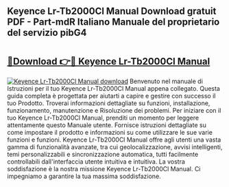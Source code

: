 ## Keyence Lr-Tb2000Cl Manual Download gratuit PDF - Part-mdR Italiano Manuale del proprietario del servizio pibG4

# <h2><a href="http://dfdxzp.blite.top/?on=Keyence+Lr-Tb2000Cl+Manual">🔗Download 👉🔴 Keyence Lr-Tb2000Cl Manual</a></h2>

[![Keyence Lr-Tb2000Cl Manual download](https://i.imgur.com/lujVjoI.png)](http://dfdxzp.blite.top/?on=Keyence+Lr-Tb2000Cl+Manual)
Benvenuto nel manuale di Istruzioni per il tuo Keyence Lr-Tb2000Cl Manual appena collegato. Questa guida completa è progettata per aiutarti a capire e gestire con successo il tuo Prodotto. Troverai informazioni dettagliate su funzioni, installazione, funzionamento, manutenzione e Risoluzione dei problemi. Per iniziare con il tuo Keyence Lr-Tb2000Cl Manual, prenditi un momento per leggere attentamente questo Manuale utente. Fornisce istruzioni dettagliate su come impostare il prodotto e informazioni su come utilizzare le sue varie funzioni e funzioni. Keyence Lr-Tb2000Cl Manual offre agli utenti una vasta gamma di funzionalità avanzate, tra cui geolocalizzazione, avvisi intelligenti, temi personalizzabili e sincronizzazione automatica, tutti facilmente controllabili dall'interfaccia utente intuitiva e intuitiva. La vostra soddisfazione è la nostra missione Keyence Lr-Tb2000Cl Manual. Ci impegniamo a garantire la tua massima soddisfazione.
